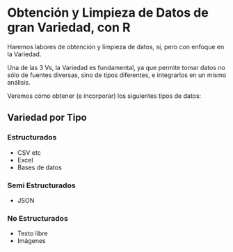 # Obtención y Limpieza de Datos de gran Variedad, con R
Haremos labores de obtención y limpieza de datos, sí, pero con enfoque en la Variedad.

Una de las 3 Vs, la Variedad es fundamental, ya que permite tomar datos no sólo de fuentes diversas, sino de tipos diferentes, e integrarlos en un mismo análisis.

Veremos cómo obtener (e incorporar) los siguientes tipos de datos:

## Variedad por Tipo
### Estructurados
- CSV etc
- Excel
- Bases de datos
### Semi Estructurados
- JSON
### No Estructurados
- Texto libre
- Imágenes

